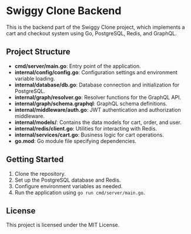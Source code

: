 # Swiggy Clone Backend

This is the backend part of the Swiggy Clone project, which implements a cart and checkout system using Go, PostgreSQL, Redis, and GraphQL.

## Project Structure

- **cmd/server/main.go**: Entry point of the application.
- **internal/config/config.go**: Configuration settings and environment variable loading.
- **internal/database/db.go**: Database connection and initialization for PostgreSQL.
- **internal/graph/resolver.go**: Resolver functions for the GraphQL API.
- **internal/graph/schema.graphql**: GraphQL schema definitions.
- **internal/middleware/auth.go**: JWT authentication and authorization middleware.
- **internal/models/**: Contains the data models for cart, order, and user.
- **internal/redis/client.go**: Utilities for interacting with Redis.
- **internal/services/cart.go**: Business logic for cart operations.
- **go.mod**: Go module file specifying dependencies.

## Getting Started

1. Clone the repository.
2. Set up the PostgreSQL database and Redis.
3. Configure environment variables as needed.
4. Run the application using `go run cmd/server/main.go`.

## License

This project is licensed under the MIT License.